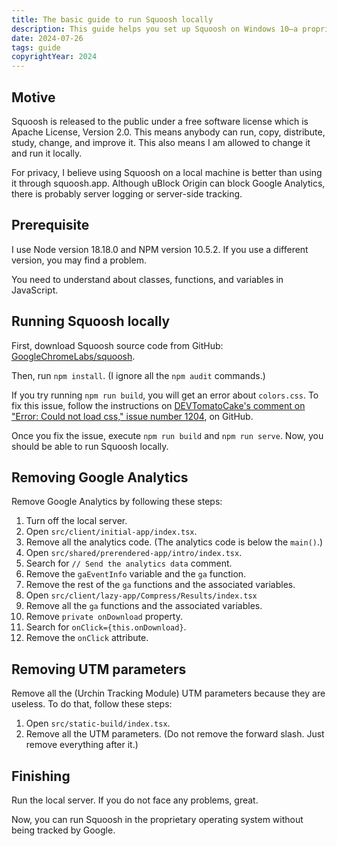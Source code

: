 ```yaml
---
title: The basic guide to run Squoosh locally
description: This guide helps you set up Squoosh on Windows 10—a proprietary operating system with lots of malicious functionalities—and remove Google Analytics.
date: 2024-07-26
tags: guide
copyrightYear: 2024
---
```


## Motive

Squoosh is released to the public under a free software license which is Apache License, Version 2.0. This means anybody can run, copy, distribute, study, change, and improve it. This also means I am allowed to change it and run it locally.

For privacy, I believe using Squoosh on a local machine is better than using it through squoosh.app. Although uBlock Origin can block Google Analytics, there is probably server logging or server-side tracking.

## Prerequisite

I use Node version 18.18.0 and NPM version 10.5.2. If you use a different version, you may find a problem.

You need to understand about classes, functions, and variables in JavaScript.

## Running Squoosh locally

First, download Squoosh source code from GitHub: [GoogleChromeLabs/squoosh](https://github.com/GoogleChromeLabs/squoosh).

Then, run `npm install`. (I ignore all the `npm audit` commands.)

If you try running `npm run build`, you will get an error about `colors.css`. To fix this issue, follow the instructions on [DEVTomatoCake's comment on "Error: Could not load css," issue number 1204](https://github.com/GoogleChromeLabs/squoosh/issues/1204#issuecomment-1892756576), on GitHub.

Once you fix the issue, execute `npm run build` and `npm run serve`. Now, you should be able to run Squoosh locally.

## Removing Google Analytics

Remove Google Analytics by following these steps:

1. Turn off the local server.
1. Open `src/client/initial-app/index.tsx`.
1. Remove all the analytics code. (The analytics code is below the `main()`.)
1. Open `src/shared/prerendered-app/intro/index.tsx`.
1. Search for `// Send the analytics data` comment.
1. Remove the `gaEventInfo` variable and the `ga` function.
1. Remove the rest of the `ga` functions and the associated variables.
1. Open `src/client/lazy-app/Compress/Results/index.tsx`
1. Remove all the `ga` functions and the associated variables.
1. Remove `private onDownload` property.
1. Search for `onClick={this.onDownload}`.
1. Remove the `onClick` attribute.

## Removing UTM parameters

Remove all the (Urchin Tracking Module) UTM parameters because they are useless. To do that, follow these steps:

1. Open `src/static-build/index.tsx`.
1. Remove all the UTM parameters. (Do not remove the forward slash. Just remove everything after it.)

## Finishing

Run the local server. If you do not face any problems, great.

Now, you can run Squoosh in the proprietary operating system without being tracked by Google.
